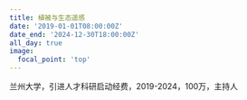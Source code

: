 ```yaml
---
title: 植被与生态遥感
date: '2019-01-01T08:00:00Z'
date_end: '2024-12-30T18:00:00Z'
all_day: true
image:
  focal_point: 'top'
---
```


兰州大学，引进人才科研启动经费，2019-2024，100万，主持人
